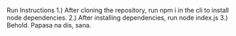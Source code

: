 Run Instructions
1.) After cloning the repository, run npm i in the cli to install node dependencies.
2.) After installing dependencies, run node index.js
3.) Behold. Papasa na dis, sana.